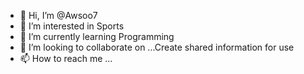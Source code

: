- 👋 Hi, I’m @Awsoo7
- 👀 I’m interested in Sports
- 🌱 I’m currently learning Programming 
- 💞️ I’m looking to collaborate on ...Create shared information for use
- 📫 How to reach me ...

<!---
Awsoo7/Awsoo7 is a ✨ special ✨ repository because its `README.md` (this file) appears on your GitHub profile.
You can click the Preview link to take a look at your changes.
--->
